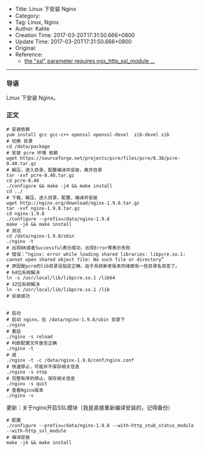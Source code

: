 - Title: Linux 下安装 Nginx
- Category:
- Tag: Linux, Nginx
- Author: Kahle
- Creation Time: 2017-03-20T17:31:50.666+0800
- Update Time: 2017-03-20T17:31:50.666+0800
- Original:
- Reference:
    - [the "ssl" parameter requires ngx_http_ssl_module ...](http://www.cnblogs.com/ghjbk/p/6744131.html)

---


### 导语

Linux 下安装 Nginx。


### 正文

```
# 安装依赖
yum install gcc gcc-c++ openssl openssl-devel  zib-devel zib
# 切换 目录
cd /data/package
# 安装 pcre 环境 依赖
wget https://sourceforge.net/projects/pcre/files/pcre/8.38/pcre-8.40.tar.gz
# 解压，进入目录，配置编译并安装，离开目录
tar -xvf pcre-8.40.tar.gz
cd pcre-8.40
./configure && make -j4 && make install
cd ../
# 下载，解压，进入目录，配置，编译并安装
wget http://nginx.org/download/nginx-1.9.8.tar.gz
tar -xvf nginx-1.9.8.tar.gz
cd nginx-1.9.8
./configure --prefix=/data/nginx-1.9.8
make -j4 && make install
# 测试
cd /data/nginx-1.9.8/sbin
./nginx -t
# 出现OK或者Successful表示成功，出现Error等表示失败
# 错误：“nginx: error while loading shared libraries: libpcre.so.1: cannot open shared object file: No such file or directory”
# 原因是pcre的lib目录没指定正确，由于系统新老版本的缘故有一些目录名改变了。
# 64位系统解决
ln -s /usr/local/lib/libpcre.so.1 /lib64
# 32位系统解决
ln -s /usr/local/lib/libpcre.so.1 /lib
# 安装成功


# 启动
# 启动 nginx，在 /data/nginx-1.9.8/sbin 目录下
./nginx
# 重启
./nginx -s reload
# 判断配置文件是否正确
./nginx -t
# 或
./nginx -t -c /data/nginx-1.9.8/conf/nginx.conf
# 快速停止，可能并不保存相关信息
./nginx -s stop
# 完整有序的停止，保存相关信息
./nginx -s quit
# 查看Nginx版本
./nginx -v
```


更新：关于nginx开启SSL模块（我是直接重新编译安装的，记得备份）

```
# 配置
./configure --prefix=/data/nginx-1.9.8 --with-http_stub_status_module --with-http_ssl_module
# 编译安装
make -j4 && make install
```



